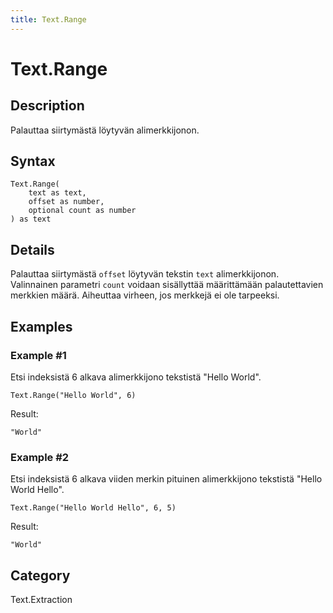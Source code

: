 ```yaml
---
title: Text.Range
---
```


# Text.Range


## Description

Palauttaa siirtymästä löytyvän alimerkkijonon.


## Syntax

```powerquery
Text.Range(
    text as text,
    offset as number,
    optional count as number
) as text
```


## Details

Palauttaa siirtymästä <code>offset</code> löytyvän tekstin <code>text</code> alimerkkijonon.    Valinnainen parametri <code>count</code> voidaan sisällyttää määrittämään palautettavien merkkien määrä. Aiheuttaa virheen, jos merkkejä ei ole tarpeeksi.


## Examples

### Example #1 
Etsi indeksistä 6 alkava alimerkkijono tekstistä &#34;Hello World&#34;.
```powerquery
Text.Range("Hello World", 6)
```

Result: 
```powerquery
"World"
```


### Example #2 
Etsi indeksistä 6 alkava viiden merkin pituinen alimerkkijono tekstistä &#34;Hello World Hello&#34;.
```powerquery
Text.Range("Hello World Hello", 6, 5)
```

Result: 
```powerquery
"World"
```




## Category
Text.Extraction
